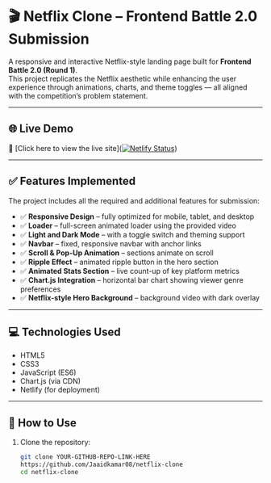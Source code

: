 # 🎬 Netflix Clone – Frontend Battle 2.0 Submission

A responsive and interactive Netflix-style landing page built for **Frontend Battle 2.0 (Round 1)**.  
This project replicates the Netflix aesthetic while enhancing the user experience through animations, charts, and theme toggles — all aligned with the competition’s problem statement.

---

## 🌐 Live Demo

🔗 [Click here to view the live site]([![Netlify Status](https://api.netlify.com/api/v1/badges/26ff01ff-56b1-48fa-8aba-47ebb2bda69a/deploy-status)](https://app.netlify.com/projects/zippy-yeot-4a078c/deploys))

---



## ✅ Features Implemented

The project includes all the required and additional features for submission:

- ✅ **Responsive Design** – fully optimized for mobile, tablet, and desktop
- ✅ **Loader** – full-screen animated loader using the provided video
- ✅ **Light and Dark Mode** – with a toggle switch and theming support
- ✅ **Navbar** – fixed, responsive navbar with anchor links
- ✅ **Scroll & Pop-Up Animation** – sections animate on scroll
- ✅ **Ripple Effect** – animated ripple button in the hero section
- ✅ **Animated Stats Section** – live count-up of key platform metrics
- ✅ **Chart.js Integration** – horizontal bar chart showing viewer genre preferences
- ✅ **Netflix-style Hero Background** – background video with dark overlay

---

## 💻 Technologies Used

- HTML5
- CSS3
- JavaScript (ES6)
- Chart.js (via CDN)
- Netlify (for deployment)

---

## 🧠 How to Use

1. Clone the repository:
   ```bash
   git clone YOUR-GITHUB-REPO-LINK-HERE
   https://github.com/Jaaidkamar08/netflix-clone
   cd netflix-clone
